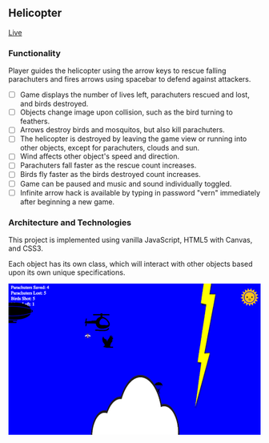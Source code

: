 ## Helicopter

[Live](http://www.benbaron.info/Helicopter/)
### Functionality

Player guides the helicopter using the arrow keys to rescue falling parachuters and fires arrows using spacebar to defend against attackers.

- [ ] Game displays the number of lives left, parachuters rescued and lost, and birds destroyed.
- [ ] Objects change image upon collision, such as the bird turning to feathers.
- [ ] Arrows destroy birds and mosquitos, but also kill parachuters.
- [ ] The helicopter is destroyed by leaving the game view or running into other objects, except for parachuters, clouds and sun.
- [ ] Wind affects other object's speed and direction.
- [ ] Parachuters fall faster as the rescue count increases.
- [ ] Birds fly faster as the birds destroyed count increases.
- [ ] Game can be paused and music and sound individually toggled.
- [ ] Infinite arrow hack is available by typing in password "vern" immediately after beginning a new game.

### Architecture and Technologies

This project is implemented using vanilla JavaScript, HTML5 with Canvas, and CSS3.

Each object has its own class, which will interact with other objects based upon its own unique specifications.

![](./assets/screenshots/game.png)
